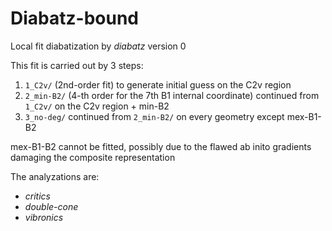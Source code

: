 # Diabatz-bound
Local fit diabatization by *diabatz* version 0

This fit is carried out by 3 steps:
1. `1_C2v/` (2nd-order fit) to generate initial guess on the C2v region
2. `2_min-B2/` (4-th order for the 7th B1 internal coordinate) continued from `1_C2v/` on the C2v region + min-B2
3. `3_no-deg/` continued from `2_min-B2/` on every geometry except mex-B1-B2

mex-B1-B2 cannot be fitted, possibly due to the flawed ab inito gradients damaging the composite representation

The analyzations are:
* *critics*
* *double-cone*
* *vibronics*
